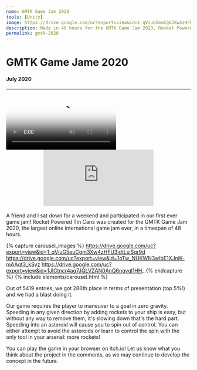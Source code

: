 ```yaml
---
name: GMTK Game Jam 2020
tools: [Unity]
image: https://drive.google.com/uc?export=view&id=1_qViuG5euCgm3Xw4zHFU3jdtLsiSqr9d
description: Made in 48 hours for the GMTK Game Jam 2020, Rocket Powered Tin Cans fits the theme of the jam "out of control" by requiring the player to maneuver to a goal in zero gravity. Speeding in any given direction by adding rockets to your ship is easy, but without any way to remove them, it's slowing down that's the hard part. Speeding into an asteroid will cause you to spin out of control. You can either attempt to avoid the asteroids or learn to control the spin with the only tool in your arsenal, more rockets!
permalink: gmtk-2020
---
```


# GMTK Game Jame 2020
#### July 2020
___

<div>
    <video class="figure w-100" autoplay loop muted poster="https://drive.google.com/uc?export=view&id=1_qViuG5euCgm3Xw4zHFU3jdtLsiSqr9d">
        <source src="https://drive.google.com/uc?export=view&id=1Jw3ixiX2NAPi9OHpX9vWngrLzzKvMorQ" type="video/mp4">
    </video>
</div>

<div align="center">
    <iframe class="figure w-100" frameborder="0" height="154" src="https://itch.io/embed/694403?bg_color=05040b&amp;fg_color=ffffff&amp;link_color=f7008a&amp;border_color=00def6">
        <a href="https://benluker.itch.io/gmtk-2020">Rocket Powered Tin Cans by Ben Luker, ZaneZukovsky</a>
    </iframe>
</div>

<br>
A friend and I sat down for a weekend and participated in our first ever game jam! Rocket Powered Tin Cans was created for the GMTK Game Jam 2020, the largest online international game jam ever, in a timespan of 48 hours.

{% capture carousel_images %}
https://drive.google.com/uc?export=view&id=1_qViuG5euCgm3Xw4zHFU3jdtLsiSqr9d
https://drive.google.com/uc?export=view&id=1oTw_NUKWN3wlbE1XJnjK-mAAqt3_kSvz
https://drive.google.com/uc?export=view&id=1JICtncr4ag7JQLVZAN0AnQ6ngvgl1HH_
{% endcapture %}
{% include elements/carousel.html %}

Out of 5419 entries, we got 286th place in terms of presentation (top 5%!) and we had a blast doing it.

Our game requires the player to maneuver to a goal in zero gravity. Speeding in any given direction by adding rockets to your ship is easy, but without any way to remove them, it's slowing down that's the hard part. 
Speeding into an asteroid will cause you to spin out of control. You can either attempt to avoid the asteroids or learn to control the spin with the only tool in your arsenal: more rockets!

You can play the game in your browser on Itch.io! Let us know what you think about the project in the comments, as we may continue to develop the concept in the future.

